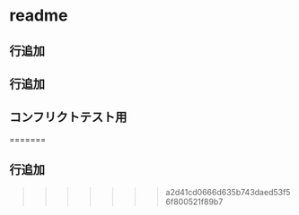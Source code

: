 # readme

## 行追加

## 行追加



## コンフリクトテスト用
=======
## 行追加
>>>>>>> a2d41cd0666d635b743daed53f56f800521f89b7

